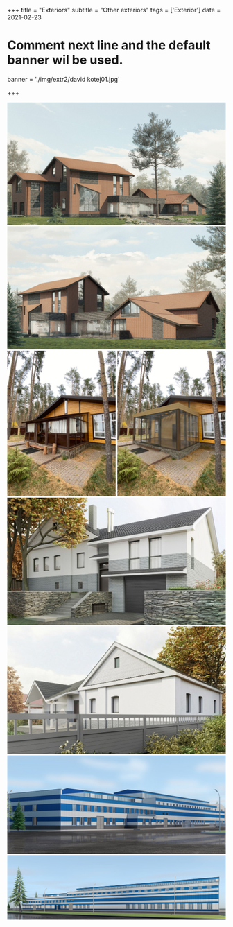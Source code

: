 +++
title = "Exteriors"
subtitle = "Other exteriors"
tags = ['Exterior']
date = 2021-02-23

# Comment next line and the default banner wil be used.
banner = './img/extr2/david kotej01.jpg'

+++

![](/img/extr2/david_kotej01.jpg)
![](/img/extr2/david_kotej02.jpg)
![](/img/extr2/foto_edit.jpg)
![](/img/extr2/kirill_01.jpg)
![](/img/extr2/kirill_02.jpg)
![](/img/extr2/prvd01.jpg)
![](/img/extr2/prvd02.jpg)
